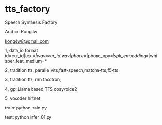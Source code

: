 # tts_factory
Speech Synthesis Factory 

Author: Kongdw 

kongdw8@gmail.com 

1, data_io format
id=cur_id|text=*|wav=cur_id.wav|phone=*|phone_npy=*|spk_embedding=*|whisper_feat_medium=*


2, tradition tts, parallel
    vits,fast-speech,matcha-tts,f5-tts


3, tradition tts, rnn
    tacotron,


4, gpt,Llama based TTS
    cosyvoice2


5, vocoder
    hiftnet


train:
python train.py

test:
python infer_01.py

